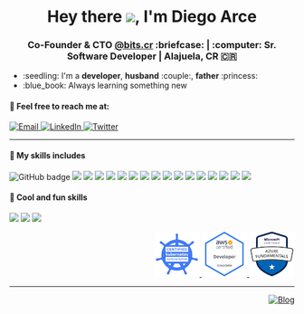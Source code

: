 <div align="center">
   <h1>Hey there <img src="https://media.giphy.com/media/hvRJCLFzcasrR4ia7z/giphy.gif" width="25px">, I'm Diego Arce</h1>
</div>

<div align="center">
  <h3>Co-Founder & CTO <a href="https://bits.cr">@bits.cr</a> :briefcase: | :computer: Sr. Software Developer | Alajuela, CR 🇨🇷</h3>
</div>

<ul>
  <li>:seedling: I'm a <b>developer</b>, <b>husband</b> :couple:, <b>father</b> :princess:</li>
  <li>:blue_book: Always learning something new</li>
</ul>

#### :speech_balloon: Feel free to reach me at:
<p>
  <a href="mailto:diego@arce.cr">
    <img alt="Email" src="https://img.shields.io/badge/diego@arce.cr-0078D4.svg?&style=for-the-badge&logo=Microsoft-Outlook&logoColor=white" />
  </a>
  <a href="https://www.linkedin.com/in/arcezd/">
    <img alt="LinkedIn" src="https://img.shields.io/badge/arcezd-0077B5.svg?&style=for-the-badge&logo=linkedin&logoColor=white" />
  </a>
  <a href="https://twitter.com/arcezd">
    <img alt="Twitter" src="https://img.shields.io/badge/@arcezd-1DA1F2.svg?&style=for-the-badge&logo=twitter&logoColor=white" />
  </a>
</p>

---
#### :satellite: My skills includes
<p align="left">
  <img src="https://img.shields.io/badge/AWS%20-%23FF9900.svg?&style=for-the-badge&logo=amazon-aws&logoColor=white" alt="GitHub badge" />
  <img src="https://img.shields.io/badge/azure%20-%230072C6.svg?&style=for-the-badge&logo=azure-devops&logoColor=white" />
  <img src="https://img.shields.io/badge/heroku%20-%23430098.svg?&style=for-the-badge&logo=heroku&logoColor=white" />
  <img src="https://img.shields.io/badge/docker%20-%230db7ed.svg?&style=for-the-badge&logo=docker&logoColor=white"/>
  <img src="https://img.shields.io/badge/kubernetes%20-%23326ce5.svg?&style=for-the-badge&logo=kubernetes&logoColor=white"/>
  <img src="https://img.shields.io/badge/ansible%20-%231A1918.svg?&style=for-the-badge&logo=ansible&logoColor=white"/>
  <img src="https://img.shields.io/badge/git%20-%23F05033.svg?&style=for-the-badge&logo=git&logoColor=white"/>
  <img src="https://img.shields.io/badge/javascript%20-%23323330.svg?&style=for-the-badge&logo=javascript&logoColor=%23F7DF1E"/>
  <img src="https://img.shields.io/badge/python%20-%2314354C.svg?&style=for-the-badge&logo=python&logoColor=white"/>
  <img src="https://img.shields.io/badge/java-%23ED8B00.svg?&style=for-the-badge&logo=java&logoColor=white"/>
  <img src="https://img.shields.io/badge/swift-%23FA7343.svg?&style=for-the-badge&logo=swift&logoColor=white"/>
  <img src="https://img.shields.io/badge/dart-%230175C2.svg?&style=for-the-badge&logo=dart&logoColor=white"/>
  <img src="https://img.shields.io/badge/node.js%20-%2343853D.svg?&style=for-the-badge&logo=node.js&logoColor=white"/>
  <img src="https://img.shields.io/badge/express.js%20-%23404d59.svg?&style=for-the-badge"/>
  <img src="https://img.shields.io/badge/flask%20-%23000.svg?&style=for-the-badge&logo=flask&logoColor=white"/>
  <img src="https://img.shields.io/badge/spring%20-%236DB33F.svg?&style=for-the-badge&logo=spring&logoColor=white"/>
  <img src="https://img.shields.io/badge/Flutter%20-%2302569B.svg?&style=for-the-badge&logo=Flutter&logoColor=white" />
</p>

#### :space_invader: Cool and fun skills
<p align="left">
  <img src="https://img.shields.io/badge/-Drone%20Pilot-848482?style=for-the-badge&logo=Drone&logoColor=white"/>
  <img src="https://img.shields.io/badge/-Raspberry%20Pi-C51A4A?style=for-the-badge&logo=Raspberry-Pi"/>
  <img src="https://img.shields.io/badge/-Arduino-00979D?style=for-the-badge&logo=Arduino&logoColor=white"/>
</p>
<p align="right">
  <a align="right target="_blank" href="https://www.credly.com/badges/b6414e9d-03ed-403e-8650-2f9231e10bb1">
    <img src="https://github.com/ArcezD/arcezd/raw/main/assets/cnf-cka.png" alt="Certified Kubernetes Administrator" width="80" height="80" />
  </a>
  <a align="right target="_blank" href="https://www.credly.com/badges/de82fb9f-7814-4519-b5c1-c2ba238c3ac7">
    <img src="https://github.com/ArcezD/arcezd/raw/main/assets/aws-dva.png" alt="AWS Certified Developer Associate" width="80" height="80" />
  </a>
  <a align="right target="_blank" href="https://www.credly.com/badges/15438b2b-9e95-4c1c-9056-893c90f1a94a">
    <img src="https://github.com/ArcezD/arcezd/raw/main/assets/azure-az900.png" alt="Azure Fundamentals" width="80" height="80" />
  </a>
</p>

---
<p align="right">
  <a href="https://github.com/ArcezD/arcezd/commits/main" target="_blank">
    <img alt="Blog" src="https://img.shields.io/github/last-commit/arcezd/arcezd?color=blue&logo=GitHub" />
  </a>
</p>